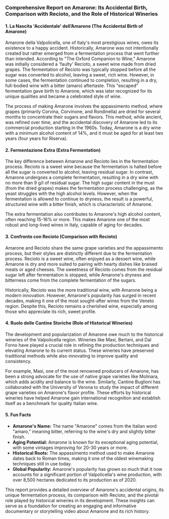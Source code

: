 ### Comprehensive Report on Amarone: Its Accidental Birth, Comparison with Recioto, and the Role of Historical Wineries

#### 1. **La Nascita 'Accidentale' dell’Amarone (The Accidental Birth of Amarone)**
Amarone della Valpolicella, one of Italy's most prestigious wines, owes its existence to a happy accident. Historically, Amarone was not intentionally created but rather emerged from a fermentation process that went further than intended. According to "The Oxford Companion to Wine," Amarone was initially considered a 'faulty' Recioto, a sweet wine made from dried grapes. The fermentation of Recioto was typically stopped before all the sugar was converted to alcohol, leaving a sweet, rich wine. However, in some cases, the fermentation continued to completion, resulting in a dry, full-bodied wine with a bitter (amaro) aftertaste. This "escaped" fermentation gave birth to Amarone, which was later recognized for its unique qualities and became a celebrated style of wine.

The process of making Amarone involves the appassimento method, where grapes (primarily Corvina, Corvinone, and Rondinella) are dried for several months to concentrate their sugars and flavors. This method, while ancient, was refined over time, and the accidental discovery of Amarone led to its commercial production starting in the 1960s. Today, Amarone is a dry wine with a minimum alcohol content of 14%, and it must be aged for at least two years (four years for Riserva).

#### 2. **Fermentazione Extra (Extra Fermentation)**
The key difference between Amarone and Recioto lies in the fermentation process. Recioto is a sweet wine because the fermentation is halted before all the sugar is converted to alcohol, leaving residual sugar. In contrast, Amarone undergoes a complete fermentation, resulting in a dry wine with no more than 9 g/l of residual sugar. The high sugar content in the must (from the dried grapes) makes the fermentation process challenging, as the yeast struggles with the high alcohol levels. However, when the fermentation is allowed to continue to dryness, the result is a powerful, structured wine with a bitter finish, which is characteristic of Amarone.

The extra fermentation also contributes to Amarone's high alcohol content, often reaching 15-16% or more. This makes Amarone one of the most robust and long-lived wines in Italy, capable of aging for decades.

#### 3. **Confronto con Recioto (Comparison with Recioto)**
Amarone and Recioto share the same grape varieties and the appassimento process, but their styles are distinctly different due to the fermentation process. Recioto is a sweet wine, often enjoyed as a dessert wine, while Amarone is dry and more suited to pairing with hearty dishes like braised meats or aged cheeses. The sweetness of Recioto comes from the residual sugar left after fermentation is stopped, while Amarone's dryness and bitterness come from the complete fermentation of the sugars.

Historically, Recioto was the more traditional wine, with Amarone being a modern innovation. However, Amarone's popularity has surged in recent decades, making it one of the most sought-after wines from the Veneto region. Despite this, Recioto remains a cherished wine, especially among those who appreciate its rich, sweet profile.

#### 4. **Ruolo delle Cantine Storiche (Role of Historical Wineries)**
The development and popularization of Amarone owe much to the historical wineries of the Valpolicella region. Wineries like Masi, Bertani, and Dal Forno have played a crucial role in refining the production techniques and elevating Amarone to its current status. These wineries have preserved traditional methods while also innovating to improve quality and consistency.

For example, Masi, one of the most renowned producers of Amarone, has been a strong advocate for the use of native grape varieties like Molinara, which adds acidity and balance to the wine. Similarly, Cantine Buglioni has collaborated with the University of Verona to study the impact of different grape varieties on Amarone's flavor profile. These efforts by historical wineries have helped Amarone gain international recognition and establish itself as a benchmark for quality Italian wine.

#### 5. **Fun Facts**
- **Amarone's Name:** The name "Amarone" comes from the Italian word "amaro," meaning bitter, referring to the wine's dry and slightly bitter finish.
- **Aging Potential:** Amarone is known for its exceptional aging potential, with some vintages improving for 20-30 years or more.
- **Historical Roots:** The appassimento method used to make Amarone dates back to Roman times, making it one of the oldest winemaking techniques still in use today.
- **Global Popularity:** Amarone's popularity has grown so much that it now accounts for a significant portion of Valpolicella's wine production, with over 8,500 hectares dedicated to its production as of 2020.

This report provides a detailed overview of Amarone's accidental origins, its unique fermentation process, its comparison with Recioto, and the pivotal role played by historical wineries in its development. These insights can serve as a foundation for creating an engaging and informative documentary or storytelling video about Amarone and its rich history.